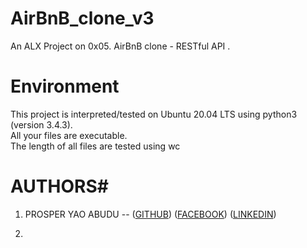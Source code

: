 # AirBnB_clone_v3 #
An ALX Project on 0x05. AirBnB clone - RESTful API . 


# Environment #
This project is interpreted/tested on Ubuntu 20.04 LTS using python3 (version 3.4.3).  
All your files are executable.  
The length of all files are tested using wc


# AUTHORS#
1. PROSPER YAO ABUDU -- ([GITHUB](https://github.com/proabudu)) ([FACEBOOK](https://www.facebook.com/abudu.prosper)) ([LINKEDIN](https://www.linkedin.com/in/prosper-yao-abudu))  

2.  
